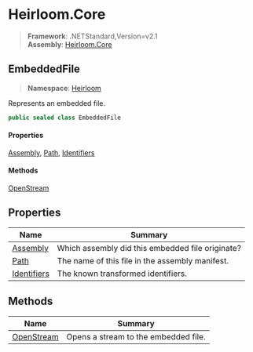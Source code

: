 # Heirloom.Core

> **Framework**: .NETStandard,Version=v2.1  
> **Assembly**: [Heirloom.Core][0]  

## EmbeddedFile

> **Namespace**: [Heirloom][0]  

Represents an embedded file.

```cs
public sealed class EmbeddedFile
```

#### Properties

[Assembly][1], [Path][2], [Identifiers][3]

#### Methods

[OpenStream][4]

## Properties

| Name             | Summary                                          |
|------------------|--------------------------------------------------|
| [Assembly][1]    | Which assembly did this embedded file originate? |
| [Path][2]        | The name of this file in the assembly manifest.  |
| [Identifiers][3] | The known transformed identifiers.               |

## Methods

| Name            | Summary                              |
|-----------------|--------------------------------------|
| [OpenStream][4] | Opens a stream to the embedded file. |

[0]: ../../Heirloom.Core.md
[1]: EmbeddedFile/Assembly.md
[2]: EmbeddedFile/Path.md
[3]: EmbeddedFile/Identifiers.md
[4]: EmbeddedFile/OpenStream.md
